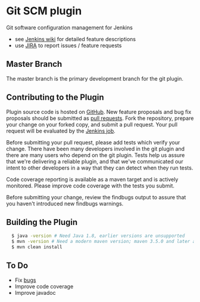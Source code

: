 # Git SCM plugin

Git software configuration management for Jenkins

* see [Jenkins wiki](https://plugins.jenkins.io/git) for detailed feature descriptions
* use [JIRA](https://issues.jenkins-ci.org) to report issues / feature requests

## Master Branch

The master branch is the primary development branch for the git plugin.

## Contributing to the Plugin

Plugin source code is hosted on [GitHub](https://github.com/jenkinsci/git-plugin).
New feature proposals and bug fix proposals should be submitted as
[pull requests](https://help.github.com/articles/creating-a-pull-request).
Fork the repository, prepare your change on your forked
copy, and submit a pull request.  Your pull request will be evaluated
by the [Jenkins job](https://ci.jenkins.io/job/Plugins/job/git-plugin/).

Before submitting your pull request, please add tests which verify your
change.  There have been many developers involved in the git plugin and
there are many users who depend on the git plugin.  Tests help us assure
that we're delivering a reliable plugin, and that we've communicated
our intent to other developers in a way that they can detect when they
run tests.

Code coverage reporting is available as a maven target and is actively
monitored.  Please improve code coverage with the tests you submit.

Before submitting your change, review the findbugs output to
assure that you haven't introduced new findbugs warnings.

## Building the Plugin

```bash
  $ java -version # Need Java 1.8, earlier versions are unsupported
  $ mvn -version # Need a modern maven version; maven 3.5.0 and later are known to work
  $ mvn clean install
```

## To Do

* Fix [bugs](https://issues.jenkins-ci.org/secure/IssueNavigator.jspa?mode=hide&reset=true&jqlQuery=project+%3D+JENKINS+AND+status+in+%28Open%2C+"In+Progress"%2C+Reopened%29+AND+component+%3D+git-plugin)
* Improve code coverage
* Improve javadoc
